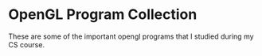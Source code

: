 # OpenGL Program Collection

These are some of the important opengl programs that I studied during my CS course. 
